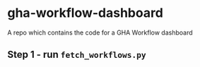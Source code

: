 # gha-workflow-dashboard
A repo which contains the code for a GHA Workflow dashboard

## Step 1 - run `fetch_workflows.py`
